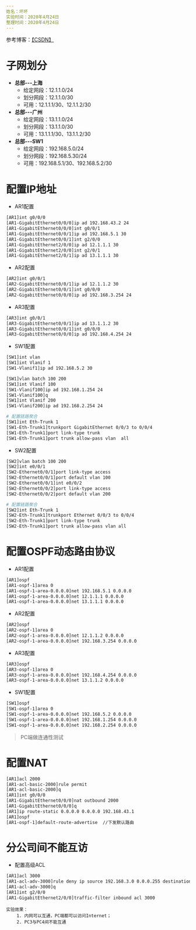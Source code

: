 ```yaml
---
姓名：坏坏
实验时间：2020年4月24日
整理时间：2020年4月24日
---
```


参考博客：[【CSDN】](https://blog.csdn.net/qq_45668124/article/details/105738503)

# 子网划分

- **总部---上海**
	* 给定网段：12.1.1.0/24
	* 划分网段：12.1.1.0/30
	* 可用：12.1.1.1/30、12.1.1.2/30
- **总部---广州**
	* 给定网段：13.1.1.0/24
	* 划分网段：13.1.1.0/30
	* 可用：13.1.1.1/30、13.1.1.2/30
- **总部---SW1**
	* 给定网段：192.168.5.0/24
	* 划分网段：192.168.5.30/24
	* 可用：192.168.5.1/30、192.168.5.2/30

# 配置IP地址

- AR1配置

```bash
[AR1]int g0/0/0
[AR1-GigabitEthernet0/0/0]ip ad 192.168.43.2 24
[AR1-GigabitEthernet0/0/0]int g0/0/1
[AR1-GigabitEthernet0/0/1]ip ad 192.168.5.1 30
[AR1-GigabitEthernet0/0/1]int g2/0/0
[AR1-GigabitEthernet2/0/0]ip ad 12.1.1.1 30
[AR1-GigabitEthernet2/0/0]int g2/0/1
[AR1-GigabitEthernet2/0/1]ip ad 13.1.1.1 30 
```

- AR2配置

```bash
[AR2]int g0/0/1
[AR2-GigabitEthernet0/0/1]ip ad 12.1.1.2 30
[AR2-GigabitEthernet0/0/1]int g0/0/0
[AR2-GigabitEthernet0/0/0]ip ad 192.168.3.254 24
```

- AR3配置

```bash
[AR3]int g0/0/1
[AR3-GigabitEthernet0/0/1]ip ad 13.1.1.2 30
[AR3-GigabitEthernet0/0/1]int g0/0/0 
[AR3-GigabitEthernet0/0/0]ip ad 192.168.4.254 24
```

- SW1配置

```bash
[SW1]int vlan
[SW1]int Vlanif 1
[SW1-Vlanif1]ip ad 192.168.5.2 30

[SW1]vlan batch 100 200     
[SW1]int Vlanif 100
[SW1-Vlanif100]ip ad 192.168.1.254 24
[SW1-Vlanif100]q
[SW1]int Vlanif 200
[SW1-Vlanif200]ip ad 192.168.2.254 24

# 配置链路聚合
[SW1]int Eth-Trunk 1
[SW1-Eth-Trunk1]trunkport GigabitEthernet 0/0/3 to 0/0/4
[SW1-Eth-Trunk1]port link-type trunk 
[SW1-Eth-Trunk1]port trunk allow-pass vlan  all 
```

- SW2配置

```bash
[SW2]vlan batch 100 200
[SW2]int e0/0/1
[SW2-Ethernet0/0/1]port link-type access 
[SW2-Ethernet0/0/1]port default vlan 100
[SW2-Ethernet0/0/1]int e0/0/2
[SW2-Ethernet0/0/2]port link-type access 
[SW2-Ethernet0/0/2]port default vlan 200

# 配置链路聚合
[SW2]int Eth-Trunk 1
[SW2-Eth-Trunk1]trunkport Ethernet 0/0/3 to 0/0/4
[SW2-Eth-Trunk1]port link-type trunk 
[SW2-Eth-Trunk1]port trunk allow-pass vlan all 
```

# 配置OSPF动态路由协议

- AR1配置

```bash
[AR1]ospf
[AR1-ospf-1]area 0
[AR1-ospf-1-area-0.0.0.0]net 192.168.5.1 0.0.0.0
[AR1-ospf-1-area-0.0.0.0]net 12.1.1.1 0.0.0.0
[AR1-ospf-1-area-0.0.0.0]net 13.1.1.1 0.0.0.0
```

- AR2配置

```bash
[AR2]ospf
[AR2-ospf-1]area 0
[AR2-ospf-1-area-0.0.0.0]net 12.1.1.2 0.0.0.0 
[AR2-ospf-1-area-0.0.0.0]net 192.168.3.254 0.0.0.0
```

- AR3配置

```bash
[AR3]ospf 
[AR3-ospf-1]area 0
[AR3-ospf-1-area-0.0.0.0]net 192.168.4.254 0.0.0.0
[AR3-ospf-1-area-0.0.0.0]net 13.1.1.2 0.0.0.0
```

- SW1配置

```bash
[SW1]ospf
[SW1-ospf-1]area 0   
[SW1-ospf-1-area-0.0.0.0]net 192.168.5.2 0.0.0.0
[SW1-ospf-1-area-0.0.0.0]net 192.168.1.254 0.0.0.0
[SW1-ospf-1-area-0.0.0.0]net 192.168.2.254 0.0.0.0
```

> PC端做连通性测试

# 配置NAT

```bash
[AR1]acl 2000 
[AR1-acl-basic-2000]rule permit 
[AR1-acl-basic-2000]q
[AR1]int g0/0/0
[AR1-GigabitEthernet0/0/0]nat outbound 2000
[AR1-GigabitEthernet0/0/0]q
[AR1]ip route-static 0.0.0.0 0.0.0.0 192.168.43.1
[AR1]ospf 
[AR1-ospf-1]default-route-advertise  //下发默认路由
```

# 分公司间不能互访

- 配置高级ACL

```bash
[AR1]acl 3000
[AR1-acl-adv-3000]rule deny ip source 192.168.3.0 0.0.0.255 destination 192.168.4.0 0.0.0.255 
[AR1-acl-adv-3000]q
[AR1]int g2/0/0
[AR1-GigabitEthernet2/0/0]traffic-filter inbound acl 3000
```

	实验效果：
		1. 内网可以互通，PC端都可以访问Internet；
		2. PC3与PC4间不能互通








